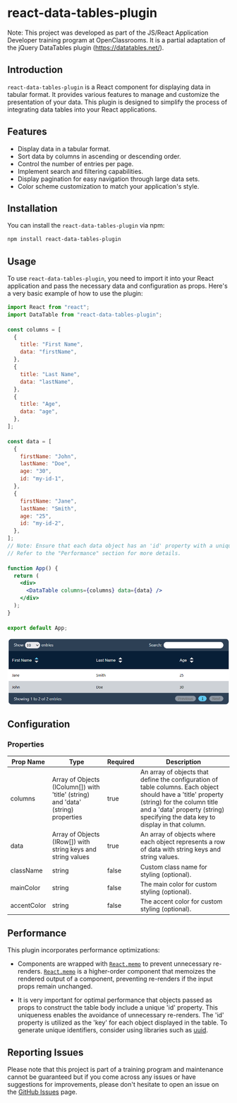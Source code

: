 # react-data-tables-plugin

Note: This project was developed as part of the JS/React Application Developer training program at OpenClassrooms. It is a partial adaptation of the jQuery DataTables plugin (https://datatables.net/).

## Introduction

`react-data-tables-plugin` is a React component for displaying data in tabular format. It provides various features to manage and customize the presentation of your data. This plugin is designed to simplify the process of integrating data tables into your React applications.

## Features

- Display data in a tabular format.
- Sort data by columns in ascending or descending order.
- Control the number of entries per page.
- Implement search and filtering capabilities.
- Display pagination for easy navigation through large data sets.
- Color scheme customization to match your application's style.

## Installation

You can install the `react-data-tables-plugin` via npm:

```bash
npm install react-data-tables-plugin
```

## Usage

To use `react-data-tables-plugin`, you need to import it into your React application and pass the necessary data and configuration as props. Here's a very basic example of how to use the plugin:

```jsx
import React from "react";
import DataTable from "react-data-tables-plugin";

const columns = [
  {
    title: "First Name",
    data: "firstName",
  },
  {
    title: "Last Name",
    data: "lastName",
  },
  {
    title: "Age",
    data: "age",
  },
];

const data = [
  {
    firstName: "John",
    lastName: "Doe",
    age: "30",
    id: "my-id-1",
  },
  {
    firstName: "Jane",
    lastName: "Smith",
    age: "25",
    id: "my-id-2",
  },
];
// Note: Ensure that each data object has an 'id' property with a unique string identifier.
// Refer to the "Performance" section for more details.

function App() {
  return (
    <div>
      <DataTable columns={columns} data={data} />
    </div>
  );
}

export default App;
```

![Screenshot of this basic example](./dist/screenshots/basic-example.png)

## Configuration

### Properties

| Prop Name | Type | Required | Description |
| --- | --- | --- | --- |
| columns | Array of Objects (IColumn[]) with 'title' (string) and 'data' (string) properties | true | An array of objects that define the configuration of table columns. Each object should have a 'title' property (string) for the column title and a 'data' property (string) specifying the data key to display in that column. |
| data | Array of Objects (IRow[]) with string keys and string values | true | An array of objects where each object represents a row of data with string keys and string values. |
| className | string | false | Custom class name for styling (optional). |
| mainColor | string | false | The main color for custom styling (optional). |
| accentColor | string | false | The accent color for custom styling (optional). |

## Performance

This plugin incorporates performance optimizations:

- Components are wrapped with [`React.memo`](https://react.dev/reference/react/memo) to prevent unnecessary re-renders. [`React.memo`](https://react.dev/reference/react/memo) is a higher-order component that memoizes the rendered output of a component, preventing re-renders if the input props remain unchanged.

- It is very important for optimal performance that objects passed as props to construct the table body include a unique 'id' property. This uniqueness enables the avoidance of unnecessary re-renders. The 'id' property is utilized as the 'key' for each object displayed in the table. To generate unique identifiers, consider using libraries such as [uuid](https://www.npmjs.com/package/uuid).

## Reporting Issues

Please note that this project is part of a training program and maintenance cannot be guaranteed but if you come across any issues or have suggestions for improvements, please don't hesitate to open an issue on the [GitHub Issues](https://github.com/rbrahier17/react-data-tables-plugin/issues) page.

